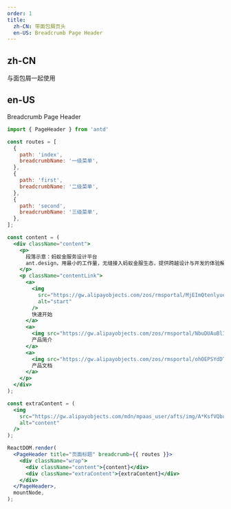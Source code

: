 ```yaml
---
order: 1
title:
  zh-CN: 带面包屑页头
  en-US: Breadcrumb Page Header
---
```


## zh-CN

与面包屑一起使用

## en-US

Breadcrumb Page Header

```jsx
import { PageHeader } from 'antd'

const routes = [
  {
    path: 'index',
    breadcrumbName: '一级菜单',
  },
  {
    path: 'first',
    breadcrumbName: '二级菜单',
  },
  {
    path: 'second',
    breadcrumbName: '三级菜单',
  },
];

const content = (
  <div className="content">
    <p>
      段落示意：蚂蚁金服务设计平台
      ant.design，用最小的工作量，无缝接入蚂蚁金服生态，提供跨越设计与开发的体验解决方案。
    </p>
    <p className="contentLink">
      <a>
        <img
          src="https://gw.alipayobjects.com/zos/rmsportal/MjEImQtenlyueSmVEfUD.svg"
          alt="start"
        />
        快速开始
      </a>
      <a>
        <img src="https://gw.alipayobjects.com/zos/rmsportal/NbuDUAuBlIApFuDvWiND.svg" alt="info" />
        产品简介
      </a>
      <a>
        <img src="https://gw.alipayobjects.com/zos/rmsportal/ohOEPSYdDTNnyMbGuyLb.svg" alt="doc" />
        产品文档
      </a>
    </p>
  </div>
);

const extraContent = (
  <img
    src="https://gw.alipayobjects.com/mdn/mpaas_user/afts/img/A*KsfVQbuLRlYAAAAAAAAAAABjAQAAAQ/original"
    alt="content"
  />
);

ReactDOM.render(
  <PageHeader title="页面标题" breadcrumb={{ routes }}>
    <div className="wrap">
      <div className="content">{content}</div>
      <div className="extraContent">{extraContent}</div>
    </div>
  </PageHeader>,
  mountNode,
);
```

<style>
.wrap {
  display: flex;
}
.content {
  flex: 1;
}
.extraContent {
  min-width: 240px;
  text-align: right;
  margin-top: -40px;
}
.contentLink {
  padding-top: 16px;
}
.contentLink a {
  display: inline-block;
  vertical-align: text-top;
  margin-right: 32px;
}
.contentLink a img {
  margin-right: 8px;
}

</style>
